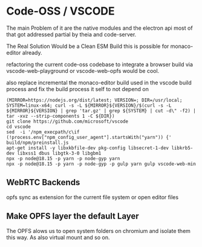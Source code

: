 # Code-OSS / VSCODE
The main Problem of it are the native modules and the electron api most of that got addressed partial by theia and code-server.

The Real Solution Would be a Clean ESM Build this is possible for monaco-editor already. 

refactoring the current code-oss codebase to integrate a browser build via vscode-web-playground or vscode-web-opfs would be cool.

also replace incremental the monaco-editor build used in the vscode build process and fix the build process it self to not depend on 

```
(MIRROR=https://nodejs.org/dist/latest; VERSION=; DIR=/usr/local; SYSTEM=linux-x64; curl -s -L ${MIRROR}${VERSION}/$(curl -s -L ${MIRROR}${VERSION} | grep 'tar.gz' | grep ${SYSTEM} | cut -d\" -f2) | tar -xvz --strip-components 1 -C ${DIR})
git clone https://github.com/microsoft/vscode
cd vscode
sed  -i '/npm_execpath/c\if (!process.env["npm_config_user_agent"].startsWith("yarn")) {' build/npm/preinstall.js
apt-get install -y libxkbfile-dev pkg-config libsecret-1-dev libkrb5-dev libxss1 dbus libgtk-3-0 libgbm1 
npx -p node@18.15 -p yarn -p node-gyp yarn
npx -p node@18.15 -p yarn -p node-gyp -p gulp yarn gulp vscode-web-min
```


## WebRTC Backends
opfs sync as extension for the current file system or open editor files

## Make OPFS layer the default Layer
The OPFS alows us to open system folders on chromium and isolate them this way. As also virtual mount and so on.


